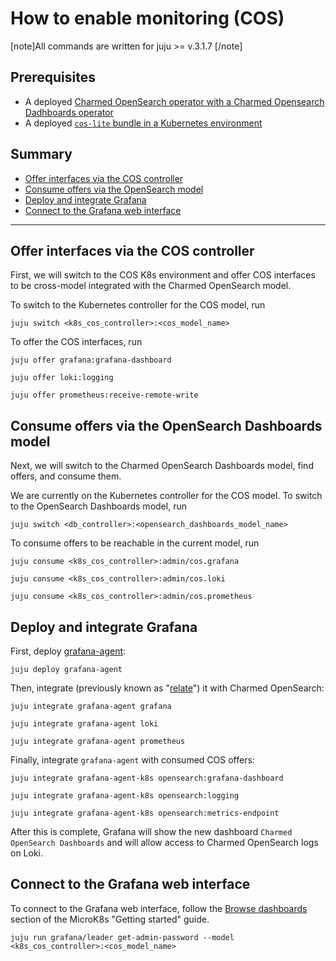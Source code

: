 # How to enable monitoring (COS)

[note]All commands are written for juju >= v.3.1.7 [/note]

## Prerequisites

* A deployed [Charmed OpenSearch operator with a Charmed Opensearch Dadhboards operator](/t/charmed-opensearch-dashboards-tutorial-deployment/14122)
* A deployed [`cos-lite` bundle in a Kubernetes environment](https://charmhub.io/topics/canonical-observability-stack/tutorials/install-microk8s)

## Summary

* [Offer interfaces via the COS controller](#offer-interfaces-via-the-cos-controller)
* [Consume offers via the OpenSearch model](#consume-offers-via-the-opensearch-model)
* [Deploy and integrate Grafana](#deploy-and-integrate-grafana)
* [Connect to the Grafana web interface](#connect-to-the-grafana-web-interface)
---

## Offer interfaces via the COS controller

First, we will switch to the COS K8s environment and offer COS interfaces to be cross-model integrated with the Charmed OpenSearch model.

To switch to the Kubernetes controller for the COS model, run

```shell
juju switch <k8s_cos_controller>:<cos_model_name>
```

To offer the COS interfaces, run

```shell
juju offer grafana:grafana-dashboard

juju offer loki:logging

juju offer prometheus:receive-remote-write
```

## Consume offers via the OpenSearch Dashboards model

Next, we will switch to the Charmed OpenSearch Dashboards model, find offers, and consume them.

We are currently on the Kubernetes controller for the COS model. To switch to the OpenSearch Dashboards model, run

```shell
juju switch <db_controller>:<opensearch_dashboards_model_name>
```

To consume offers to be reachable in the current model, run

```shell
juju consume <k8s_cos_controller>:admin/cos.grafana

juju consume <k8s_cos_controller>:admin/cos.loki

juju consume <k8s_cos_controller>:admin/cos.prometheus
```

## Deploy and integrate Grafana

First, deploy [grafana-agent](https://charmhub.io/grafana-agent):

```shell
juju deploy grafana-agent
```

Then, integrate (previously known as "[relate](https://juju.is/docs/juju/integration)") it with Charmed OpenSearch:

```shell
juju integrate grafana-agent grafana

juju integrate grafana-agent loki

juju integrate grafana-agent prometheus
```

Finally, integrate `grafana-agent` with consumed COS offers:

```shell
juju integrate grafana-agent-k8s opensearch:grafana-dashboard

juju integrate grafana-agent-k8s opensearch:logging

juju integrate grafana-agent-k8s opensearch:metrics-endpoint
```

After this is complete, Grafana will show the new dashboard `Charmed OpenSearch Dashboards` and will allow access to Charmed OpenSearch logs on Loki.

## Connect to the Grafana web interface

To connect to the Grafana web interface, follow the [Browse dashboards](https://charmhub.io/topics/canonical-observability-stack/tutorials/install-microk8s?_ga=2.201254254.1948444620.1704703837-757109492.1701777558#heading--browse-dashboards) section of the MicroK8s "Getting started" guide.

```shell
juju run grafana/leader get-admin-password --model <k8s_cos_controller>:<cos_model_name>
```